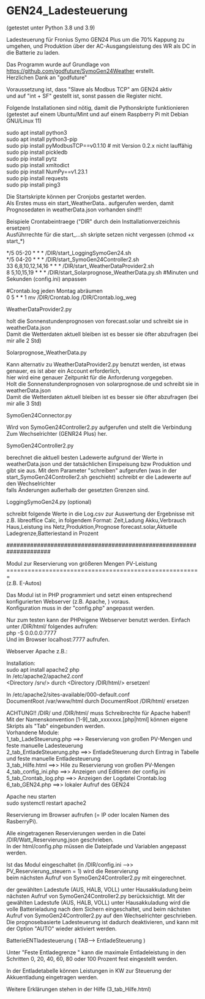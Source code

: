# GEN24_Ladesteuerung 
(getestet unter Python 3.8 und 3.9)

Ladesteuerung für  Fronius Symo GEN24 Plus um die 70% Kappung zu umgehen,
und Produktion über der AC-Ausgangsleistung des WR als DC in die Batterie zu laden.

Das Programm wurde auf Grundlage von https://github.com/godfuture/SymoGen24Weather erstellt. <br>
Herzlichen Dank an "godfuture"

Voraussetzung ist, dass "Slave als Modbus TCP" am GEN24 aktiv <br>
und auf "int + SF" gestellt ist, sonst passen die Register nicht.

Folgende Installationen sind nötig, damit die Pythonskripte funktionieren <br>
(getestet auf einem Ubuntu/Mint und auf einem Raspberry Pi mit Debian GNU/Linux 11)

sudo apt install python3 <br>
sudo apt install python3-pip <br>
sudo pip install pyModbusTCP==v0.1.10   # mit Version 0.2.x nicht lauffähig <br>
sudo pip install pickledb <br>
sudo pip install pytz <br>
sudo pip install xmltodict <br>
sudo pip install NumPy==v1.23.1 <br>
sudo pip install requests <br>
sudo pip install ping3 <br>


Die Startskripte können per Cronjobs gestartet werden. <br>
Als Erstes muss ein start_WeatherData.. aufgerufen werden, damit Prognosedaten in weatherData.json vorhanden sind!!!

Beispiele Crontabeintraege ("DIR" durch dein Insttallationverzeichnis ersetzen) <br>
Ausführrechte für die start_...sh skripte setzen nicht vergessen (chmod +x start_*)

*/5 05-20 * * * /DIR/start_LoggingSymoGen24.sh <br>
*/5 04-20 * * * /DIR/start_SymoGen24Controller2.sh <br>
33 6,8,10,12,14,16 * * * /DIR/start_WeatherDataProvider2.sh <br>
8 5,10,15,19 * * * /DIR/start_Solarprognose_WeatherData.py.sh #Minuten und Sekunden (config.ini) anpassen <br>

#Crontab.log jeden Montag abräumen <br>
0 5 * * 1 mv /DIR/Crontab.log /DIR/Crontab.log_weg <br>

WeatherDataProvider2.py

holt die Sonnenstundenprognosen von forecast.solar und schreibt sie in weatherData.json <br>
Damit die Wetterdaten aktuell bleiben ist es besser sie öfter abzufragen (bei mir alle 2 Std)

Solarprognose_WeatherData.py 

Kann alternativ zu WeatherDataProvider2.py benutzt werden, ist etwas genauer, es ist aber ein Account erforderlich, <br>
hier wird eine genauer Zeitpunkt für die Anforderung vorgegeben. <br>
Holt die Sonnenstundenprognosen von solarprognose.de und schreibt sie in weatherData.json <br>
Damit die Wetterdaten aktuell bleiben ist es besser sie öfter abzufragen (bei mir alle 3 Std) <br>

SymoGen24Connector.py

Wird von SymoGen24Controller2.py aufgerufen und stellt die Verbindung Zum Wechselrichter (GENR24 Plus) her.


SymoGen24Controller2.py

berechnet die aktuell besten Ladewerte aufgrund der Werte in weatherData.json und der tatsächlichen Einspeisung bzw Produktion und gibt sie aus.
Mit dem Parameter "schreiben" aufgerufen (was in der start_SymoGen24Controller2.sh geschieht) schreibt er die Ladewerte auf den Wechselrichter <br>
falls Änderungen außerhalb der gesetzten Grenzen sind.


LoggingSymoGen24.py (optional)

schreibt folgende Werte in die Log.csv zur Auswertung der Ergebnisse mit z.B. libreoffice Calc, in folgendem Format:
Zeit,Ladung Akku,Verbrauch Haus,Leistung ins Netz,Produktion,Prognose forecast.solar,Aktuelle Ladegrenze,Batteriestand in Prozent


#####################################################################

Modul zur Reservierung von größeren Mengen PV-Leistung <br>
======================================================= <br>
(z.B. E-Autos)

Das Modul ist in PHP programmiert und setzt einen entsprechend konfigurierten Webserver (z.B. Apache, ) voraus. <br>
Konfiguration muss in der "config.php" angepasst werden.<br>

Nur zum testen kann der PHPeigene Webserver benutzt werden. Einfach unter /DIR/html/ folgendes aufrufen:<br>
php -S 0.0.0.0:7777 <br>
Und im Browser localhost:7777 aufrufen.<br>

Webserver Apache z.B.:

Installation: <br>
sudo apt install apache2 php <br>
In /etc/apache2/apache2.conf  <br>
<Directory /srv/> durch <Directory /DIR/html/> ersetzen!<br>

In /etc/apache2/sites-available/000-default.conf <br>
DocumentRoot /var/www/html durch DocumentRoot /DIR/html/ ersetzen<br>

ACHTUNG!! /DIR/ und /DIR/html/ muss Schreibrechte für Apache haben!!<br>
Mit der Namenskonvention [1-9]_tab_xxxxxxx.[php|html] können eigene Skripts als "Tab" eingebunden werden.<br>
Vorhandene Module:<br>
1_tab_LadeSteuerung.php    ==>> Reservierung von großen PV-Mengen und feste manuelle Ladesteuerung<br>
2_tab_EntladeSteuerung.php ==>>  EntladeSteuerung durch Eintrag in Tabelle und feste manuelle Entladesteuerung<br>
3_tab_Hilfe.html       ==>> Hile zu Reservierung von großen PV-Mengen<br>
4_tab_config_ini.php   ==>> Anzeigen und Editieren der config.ini<br>
5_tab_Crontab_log.php  ==>> Anzeigen der Logdatei Crontab.log<br>
6_tab_GEN24.php        ==>> lokaler Aufruf des GEN24<br>

Apache neu starten <br>
sudo systemctl restart apache2 <br>

Reservierung im Browser aufrufen (= IP oder localen Namen des RasberryPi).

Alle eingetragenen Reservierungen werden in die Datei /DIR/Watt_Reservierung.json geschrieben. <br>
In der html/config.php müssen die Dateipfade und Variablen angepasst werden.  <br>

Ist das Modul eingeschaltet (in /DIR/config.ini -->> PV_Reservierung_steuern = 1) wird die Reservierung <br>
beim nächsten Aufruf von SymoGen24Controller2.py mit eingerechnet.

 der gewählten Ladestufe (AUS, HALB, VOLL) unter Hausakkuladung beim nächsten Aufruf von SymoGen24Controller2.py berücksichtigt.
Mit der gewählten Ladestufe (AUS, HALB, VOLL) unter Hausakkuladung wird die volle Batterieladung nach dem Sichern eingeschaltet,
und beim nächsten Aufruf von SymoGen24Controller2.py auf den Wechselrichter geschrieben. <br>
Die prognosebasierte Ladesteuerung ist dadurch deaktivieren, und kann mit der Option "AUTO" wieder aktiviert werden.<br>

BatterieENTladesteuerung ( TAB--> EntladeSteuerung )<br>

Unter "Feste Entladegrenze " kann die maximale Entladeleistung
in den Schritten 0, 20, 40, 60, 80 oder 100 Prozent fest eingestellt werden.

In der Entladetabelle können Leistungen in KW zur Steuerung der Akkuentladung eingetragen werden.

Weitere Erklärungen stehen in der Hilfe (3_tab_Hilfe.html)




